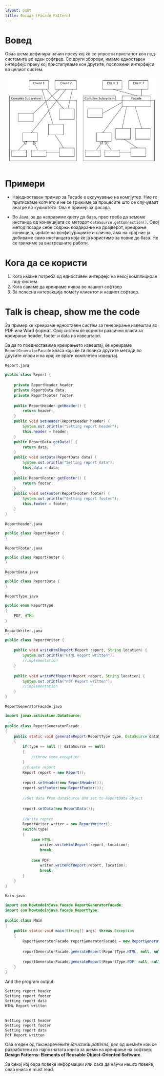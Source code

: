```yaml
---
layout: post
title: Фасада (Facade Pattern)
---
```


# Вовед
Оваа шема дефинира начин преку кој ќе се упрости пристапот кон под-системите во еден софтвер.
Со други зборови, имаме едноставен интерфејс преку кој пристапуваме кон другите, посложени интерфејси во целиот систем.

![facade-pattern](../assets/img/facade.jpg)

# Примери

* Наједноставен пример за Facade е вклучување на компјутер. Ние го притискаме копчето и не се грижиме за процесите што се случуваат внатре во куќиштето. Ова е пример за фасада.

* Во Java, за да направиме query до база, прво треба да земеме инстанца од конекцијата со методот `dataSource.getConnection()`.
 Овој метод позади себе содржи лоадирање на драјверот, креирање конекција, update на конфигурациите и слично, ама на крај ние ја добиваме само инстанцата која ќе ја користиме за повик до база. Не се грижиме за внатрешните работи.

# Кога да се користи

1. Кога имаме потреба од едноставен интерфејс на некој комплициран под-систем.
2. Кога сакаме да креираме нивоа во нашиот софтвер
3. За полесна интеракција помеѓу клиентот и нашиот софтвер.

# Talk is cheap, show me the code

За пример ќе креираме едноставен систем за генерирање извештаи во PDF или Word формат.
Овој систем ќе користи различни класи за креирање header, footer и data на извештајот.

За да го поедноставиме креирањето извештај, ќе креираме `ReportGeneratorFacade` класа која ќе ги повика другите методи во другите класи и на крај ќе врати комплетен извештај.

`Report.java`

```java
public class Report {

    private ReportHeader header;
    private ReportData data;
    private ReportFooter footer;

    public ReportHeader getHeader() {
        return header;
    }
    public void setHeader(ReportHeader header) {
        System.out.println("Setting report header");
        this.header = header;
    }
    public ReportData getData() {
        return data;
    }
    public void setData(ReportData data) {
        System.out.println("Setting report data");
        this.data = data;
    }
    public ReportFooter getFooter() {
        return footer;
    }
    public void setFooter(ReportFooter footer) {
        System.out.println("Setting report footer");
        this.footer = footer;
    }
}
```

`ReportHeader.java`

```java
public class ReportHeader {
}
```

`ReportFooter.java`

```java
public class ReportFooter {
}
```

`ReportData.java`

```java
public class ReportData {
}
```

`ReportType.java`

```java
public enum ReportType
{
    PDF, HTML
}
```

`ReportWriter.java`

```java
public class ReportWriter {

    public void writeHtmlReport(Report report, String location) {
        System.out.println("HTML Report written");
        //implementation
    }

    public void writePdfReport(Report report, String location) {
        System.out.println("Pdf Report written");
        //implementation
    }
}
```

`ReportGeneratorFacade.java`

```java
import javax.activation.DataSource;

public class ReportGeneratorFacade
{
    public static void generateReport(ReportType type, DataSource dataSource, String location)
    {
        if(type == null || dataSource == null)
        {
            //throw some exception
        }
        //Create report
        Report report = new Report();

        report.setHeader(new ReportHeader());
        report.setFooter(new ReportFooter());

        //Get data from dataSource and set to ReportData object

        report.setData(new ReportData());

        //Write report
        ReportWriter writer = new ReportWriter();
        switch(type)
        {
            case HTML:
                writer.writeHtmlReport(report, location);
                break;

            case PDF:
                writer.writePdfReport(report, location);
                break;
        }
    }
}
```

`Main.java`
```java
import com.howtodoinjava.facade.ReportGeneratorFacade;
import com.howtodoinjava.facade.ReportType;
 
public class Main
{
    public static void main(String[] args) throws Exception
    {
        ReportGeneratorFacade reportGeneratorFacade = new ReportGeneratorFacade();
         
        reportGeneratorFacade.generateReport(ReportType.HTML, null, null);
         
        reportGeneratorFacade.generateReport(ReportType.PDF, null, null);
    }
}
```

And the program output:
```
Setting report header
Setting report footer
Setting report data
HTML Report written
 
 
Setting report header
Setting report footer
Setting report data
Pdf Report written
```

Ова е еден од таканаречените *Structural patterns*, дел од шемите кои се разработени во најпознатата книга за шеми на креирање на софтвер: **Design Patterns: Elements of Reusable Object-Oriented Software**.

За секој кој бара повеќе информации или сака да научи нешто повеќе, оваа книга е must read.